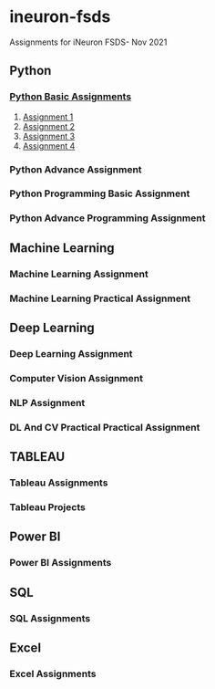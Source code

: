 # ineuron-fsds
Assignments for iNeuron FSDS- Nov 2021

## Python
### [Python Basic Assignments](https://github.com/abhimanyus1997/ineuron-fsds/tree/main/Python%20Basics)
1. [Assignment 1](https://github.com/abhimanyus1997/ineuron-fsds/blob/main/Python%20Basics/Assignment%201%20-%20Python%20Basics.ipynb)
1. [Assignment 2](https://github.com/abhimanyus1997/ineuron-fsds/blob/main/Python%20Basics/Assignment%202%20-%20Python%20Basics.ipynb)
1. [Assignment 3](https://github.com/abhimanyus1997/ineuron-fsds/blob/main/Python%20Basics/Assignment%203%20-%20Python%20Basics.ipynb)
1. [Assignment 4](Python%20Basics/Assignment%203%20-%20Python%20Basics.ipynb)


### Python Advance Assignment
### Python Programming Basic Assignment
### Python Advance Programming Assignment



## Machine Learning
### Machine Learning Assignment
### Machine Learning Practical Assignment

## Deep Learning
### Deep Learning Assignment
### Computer Vision Assignment
### NLP Assignment
### DL And CV Practical Practical Assignment

## TABLEAU
### Tableau Assignments
### Tableau Projects

## Power BI
### Power BI Assignments

## SQL
### SQL Assignments

## Excel
### Excel Assignments
